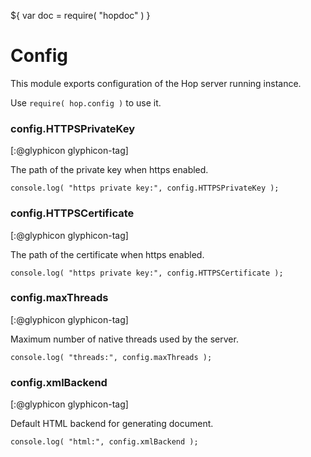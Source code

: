 ${ var doc = require( "hopdoc" ) }

Config
======

This module exports configuration of the Hop server running instance.

Use `require( hop.config )` to use it.

### config.HTTPSPrivateKey ###
[:@glyphicon glyphicon-tag]

The path of the private key when https enabled.

```hopscript
console.log( "https private key:", config.HTTPSPrivateKey );
```

### config.HTTPSCertificate ###
[:@glyphicon glyphicon-tag]

The path of the certificate when https enabled.

```hopscript
console.log( "https private key:", config.HTTPSCertificate );
```

### config.maxThreads ###
[:@glyphicon glyphicon-tag]

Maximum number of native threads used by the server.

```hopscript
console.log( "threads:", config.maxThreads );
```

### config.xmlBackend ###
[:@glyphicon glyphicon-tag]

Default HTML backend for generating document.

```hopscript
console.log( "html:", config.xmlBackend );
```
